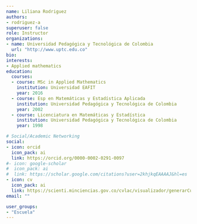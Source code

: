 ```yaml
---
name: Liliana Rodriguez 
authors:
- rodriguez-a
superuser: false
role: Instructor 
organizations:
- name: Universidad Pedagógica y Tecnológica de Colombia
  url: "http://www.uptc.edu.co"
bio: 
interests:
- Applied mathematics
education:
  courses:
  - course: MSc in Applied Mathematics
    institution: Universidad EAFIT
    year: 2016
  - course: Esp en Matemáticas y Estadística Aplicada
    institution: Universidad Pedagógica y Tecnológica de Colombia
    year: 2002
  - course: Licenciatura en Matemáticas y Estadística
    institution: Universidad Pedagógica y Tecnológica de Colombia
    year: 1998

# Social/Academic Networking
social:
- icon: orcid
  icon_pack: ai
  link: https://orcid.org/0000-0002-0291-0097
#- icon: google-scholar
#  icon_pack: ai
#  link: https://scholar.google.com/citations?user=2khjkqEAAAAJ&hl=es
- icon: cv
  icon_pack: ai
  link: https://scienti.minciencias.gov.co/cvlac/visualizador/generarCurriculoCv.do?cod_rh=0000267406
email: ""

user_groups:
- "Escuela"
---
```

